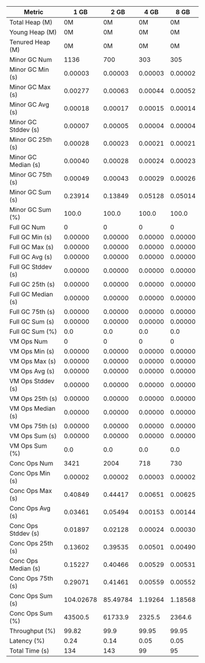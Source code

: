 | Metric | 1 GB | 2 GB | 4 GB | 8 GB |
|------|----|----|----|----|
| Total Heap (M) | 0M | 0M | 0M | 0M |
| Young Heap (M) | 0M | 0M | 0M | 0M |
| Tenured Heap (M) | 0M | 0M | 0M | 0M |
| Minor GC Num | 1136 | 700 | 303 | 305 |
| Minor GC Min (s) | 0.00003 | 0.00003 | 0.00003 | 0.00002 |
| Minor GC Max (s) | 0.00277 | 0.00063 | 0.00044 | 0.00052 |
| Minor GC Avg (s) | 0.00018 | 0.00017 | 0.00015 | 0.00014 |
| Minor GC Stddev (s) | 0.00007 | 0.00005 | 0.00004 | 0.00004 |
| Minor GC 25th (s) | 0.00028 | 0.00023 | 0.00021 | 0.00021 |
| Minor GC Median (s) | 0.00040 | 0.00028 | 0.00024 | 0.00023 |
| Minor GC 75th (s) | 0.00049 | 0.00043 | 0.00029 | 0.00026 |
| Minor GC Sum (s) | 0.23914 | 0.13849 | 0.05128 | 0.05014 |
| Minor GC Sum (%) | 100.0 | 100.0 | 100.0 | 100.0 |
| Full GC Num | 0 | 0 | 0 | 0 |
| Full GC Min (s) | 0.00000 | 0.00000 | 0.00000 | 0.00000 |
| Full GC Max (s) | 0.00000 | 0.00000 | 0.00000 | 0.00000 |
| Full GC Avg (s) | 0.00000 | 0.00000 | 0.00000 | 0.00000 |
| Full GC Stddev (s) | 0.00000 | 0.00000 | 0.00000 | 0.00000 |
| Full GC 25th (s) | 0.00000 | 0.00000 | 0.00000 | 0.00000 |
| Full GC Median (s) | 0.00000 | 0.00000 | 0.00000 | 0.00000 |
| Full GC 75th (s) | 0.00000 | 0.00000 | 0.00000 | 0.00000 |
| Full GC Sum (s) | 0.00000 | 0.00000 | 0.00000 | 0.00000 |
| Full GC Sum (%) | 0.0 | 0.0 | 0.0 | 0.0 |
| VM Ops Num | 0 | 0 | 0 | 0 |
| VM Ops Min (s) | 0.00000 | 0.00000 | 0.00000 | 0.00000 |
| VM Ops Max (s) | 0.00000 | 0.00000 | 0.00000 | 0.00000 |
| VM Ops Avg (s) | 0.00000 | 0.00000 | 0.00000 | 0.00000 |
| VM Ops Stddev (s) | 0.00000 | 0.00000 | 0.00000 | 0.00000 |
| VM Ops 25th (s) | 0.00000 | 0.00000 | 0.00000 | 0.00000 |
| VM Ops Median (s) | 0.00000 | 0.00000 | 0.00000 | 0.00000 |
| VM Ops 75th (s) | 0.00000 | 0.00000 | 0.00000 | 0.00000 |
| VM Ops Sum (s) | 0.00000 | 0.00000 | 0.00000 | 0.00000 |
| VM Ops Sum (%) | 0.0 | 0.0 | 0.0 | 0.0 |
| Conc Ops Num | 3421 | 2004 | 718 | 730 |
| Conc Ops Min (s) | 0.00002 | 0.00002 | 0.00003 | 0.00002 |
| Conc Ops Max (s) | 0.40849 | 0.44417 | 0.00651 | 0.00625 |
| Conc Ops Avg (s) | 0.03461 | 0.05494 | 0.00153 | 0.00144 |
| Conc Ops Stddev (s) | 0.01897 | 0.02128 | 0.00024 | 0.00030 |
| Conc Ops 25th (s) | 0.13602 | 0.39535 | 0.00501 | 0.00490 |
| Conc Ops Median (s) | 0.15227 | 0.40466 | 0.00529 | 0.00531 |
| Conc Ops 75th (s) | 0.29071 | 0.41461 | 0.00559 | 0.00552 |
| Conc Ops Sum (s) | 104.02678 | 85.49784 | 1.19264 | 1.18568 |
| Conc Ops Sum (%) | 43500.5 | 61733.9 | 2325.5 | 2364.6 |
| Throughput (%) | 99.82 | 99.9 | 99.95 | 99.95 |
| Latency (%) | 0.24 | 0.14 | 0.05 | 0.05 |
| Total Time (s) | 134 | 143 | 99 | 95 |
